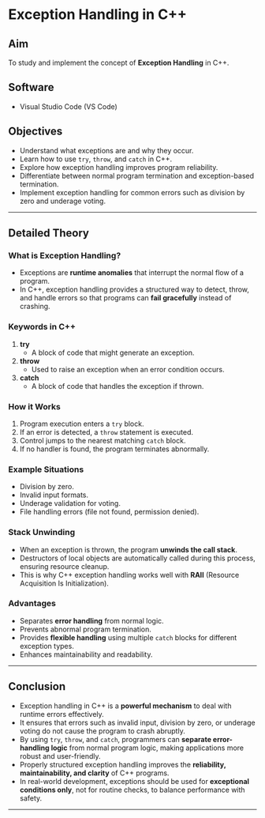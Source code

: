# Exception Handling in C++

## Aim
To study and implement the concept of **Exception Handling** in C++.

## Software
- Visual Studio Code (VS Code)

## Objectives
- Understand what exceptions are and why they occur.
- Learn how to use `try`, `throw`, and `catch` in C++.
- Explore how exception handling improves program reliability.
- Differentiate between normal program termination and exception-based termination.
- Implement exception handling for common errors such as division by zero and underage voting.

---

## Detailed Theory

### What is Exception Handling?
- Exceptions are **runtime anomalies** that interrupt the normal flow of a program.  
- In C++, exception handling provides a structured way to detect, throw, and handle errors so that programs can **fail gracefully** instead of crashing.

### Keywords in C++
1. **try**  
   - A block of code that might generate an exception.
2. **throw**  
   - Used to raise an exception when an error condition occurs.
3. **catch**  
   - A block of code that handles the exception if thrown.

### How it Works
1. Program execution enters a `try` block.  
2. If an error is detected, a `throw` statement is executed.  
3. Control jumps to the nearest matching `catch` block.  
4. If no handler is found, the program terminates abnormally.

### Example Situations
- Division by zero.  
- Invalid input formats.  
- Underage validation for voting.  
- File handling errors (file not found, permission denied).

### Stack Unwinding
- When an exception is thrown, the program **unwinds the call stack**.  
- Destructors of local objects are automatically called during this process, ensuring resource cleanup.  
- This is why C++ exception handling works well with **RAII** (Resource Acquisition Is Initialization).

### Advantages
- Separates **error handling** from normal logic.  
- Prevents abnormal program termination.  
- Provides **flexible handling** using multiple `catch` blocks for different exception types.  
- Enhances maintainability and readability.


---

## Conclusion
- Exception handling in C++ is a **powerful mechanism** to deal with runtime errors effectively.  
- It ensures that errors such as invalid input, division by zero, or underage voting do not cause the program to crash abruptly.  
- By using `try`, `throw`, and `catch`, programmers can **separate error-handling logic** from normal program logic, making applications more robust and user-friendly.  
- Properly structured exception handling improves the **reliability, maintainability, and clarity** of C++ programs.  
- In real-world development, exceptions should be used for **exceptional conditions only**, not for routine checks, to balance performance with safety.  

---



